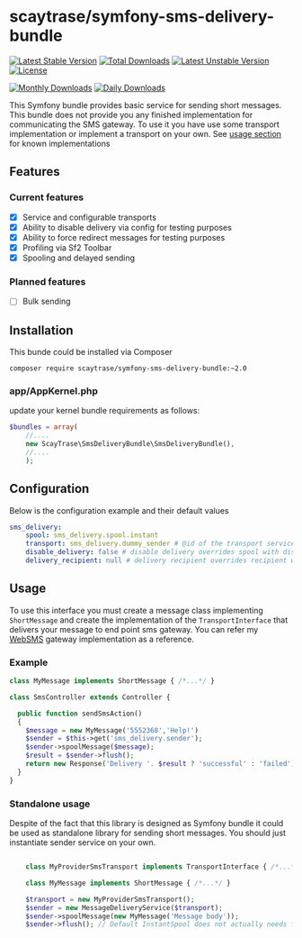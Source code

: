 # scaytrase/symfony-sms-delivery-bundle
[![Latest Stable Version](https://poser.pugx.org/scaytrase/symfony-sms-interface/v/stable.svg)](https://packagist.org/packages/scaytrase/symfony-sms-interface)
[![Total Downloads](https://poser.pugx.org/scaytrase/symfony-sms-interface/downloads.svg)](https://packagist.org/packages/scaytrase/symfony-sms-interface)
[![Latest Unstable Version](https://poser.pugx.org/scaytrase/symfony-sms-interface/v/unstable.svg)](https://packagist.org/packages/scaytrase/symfony-sms-interface)
[![License](https://poser.pugx.org/scaytrase/symfony-sms-interface/license.svg)](https://packagist.org/packages/scaytrase/symfony-sms-interface)

[![Monthly Downloads](https://poser.pugx.org/scaytrase/symfony-sms-interface/d/monthly.png)](https://packagist.org/packages/scaytrase/symfony-sms-interface)
[![Daily Downloads](https://poser.pugx.org/scaytrase/symfony-sms-interface/d/daily.png)](https://packagist.org/packages/scaytrase/symfony-sms-interface)

This Symfony bundle provides basic service for sending short messages. This bundle does not provide you any finished
implementation for communicating the SMS gateway. To use it you have use some transport implementation or
implement a transport on your own. See [usage section](#usage) for known implementations

## Features

### Current features

- [x] Service and configurable transports
- [x] Ability to disable delivery via config for testing purposes
- [x] Ability to force redirect messages for testing purposes
- [x] Profiling via Sf2 Toolbar
- [x] Spooling and delayed sending

### Planned features

- [ ] Bulk sending

## Installation

This bunde could be installed via Composer

```
composer require scaytrase/symfony-sms-delivery-bundle:~2.0
```

### app/AppKernel.php

update your kernel bundle requirements as follows:

```php 
$bundles = array(
    //....
    new ScayTrase\SmsDeliveryBundle\SmsDeliveryBundle(),
    //....
    );
```

## Configuration

Below is the configuration example and their default values

```yaml
sms_delivery:
    spool: sms_delivery.spool.instant
    transport: sms_delivery.dummy_sender # @id of the transport service 
    disable_delivery: false # disable delivery overrides spool with disabled spool
    delivery_recipient: null # delivery recipient overrides recipient when sending
```

## Usage

To use this interface you must create a message class implementing  ``ShortMessage`` and create the implementation of the
``TransportInterface`` that delivers your message to end point sms gateway.
You can refer my [WebSMS](https://github.com/scaytrase/symfony-websms-bundle) gateway implementation as a reference.
 
 
### Example

```php
class MyMessage implements ShortMessage { /*...*/ }

class SmsController extends Controller {

  public function sendSmsAction()
  {
    $message = new MyMessage('5552368','Help!')
    $sender = $this->get('sms_delivery.sender');
    $sender->spoolMessage($message);
    $result = $sender->flush();
    return new Response('Delivery '. $result ? 'successful' : 'failed');
  }
}
```


### Standalone usage

Despite of the fact that this library is designed as Symfony bundle it could be used as standalone library for sending
short messages. You should just instantiate sender service on your own.

```php

    class MyProviderSmsTransport implements TransportInterface { /*...*/ }

    class MyMessage implements ShortMessage { /*...*/ }

    $transport = new MyProviderSmsTransport();
    $sender = new MessageDeliveryService($transport);
    $sender->spoolMessage(new MyMessage('Message body'));
    $sender->flush(); // Default InstantSpool does not actually needs flushing but you can use another spool instead

```
